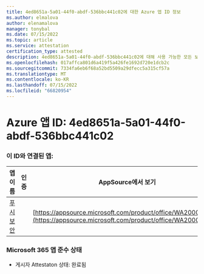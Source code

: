 ```yaml
---
title: 4ed8651a-5a01-44f0-abdf-536bbc441c02에 대한 Azure 앱 ID 정보
ms.author: elmalova
author: elenamalova
manager: tonybal
ms.date: 07/15/2022
ms.topic: article
ms.service: attestation
certification_type: attested
description: 4ed8651a-5a01-44f0-abdf-536bbc441c02에 대해 사용 가능한 모든 보안 및 규정 준수 정보입니다.
ms.openlocfilehash: 017affca801d6a419f5a426fe1692d720e1dcb2c
ms.sourcegitcommit: 7334fa6eb6f68a52bd5509a29dfecc5a315cf57a
ms.translationtype: MT
ms.contentlocale: ko-KR
ms.lasthandoff: 07/15/2022
ms.locfileid: "66820954"
---
```

# <a name="azure-app-id-4ed8651a-5a01-44f0-abdf-536bbc441c02"></a>Azure 앱 ID: 4ed8651a-5a01-44f0-abdf-536bbc441c02


### <a name="apps-associated-with-this-id"></a>이 ID와 연결된 앱:
| **앱 이름** | **인증** | **AppSource에서 보기** |
|--------------|---------------|-----------------------|
| [푸시 보안](../forward/WA200002833.md) |  | [https://appsource.microsoft.com/product/office/WA200002833](https://appsource.microsoft.com/product/office/WA200002833) |

### <a name="microsoft-365-app-compliance-status"></a>Microsoft 365 앱 준수 상태
- 게시자 Attestaton 상태: 완료됨
